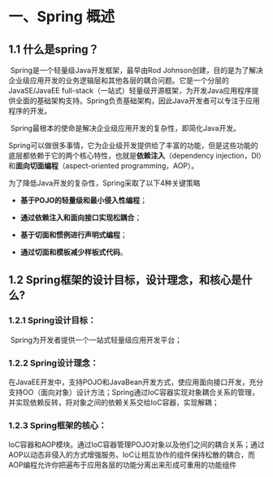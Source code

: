 # 一、Spring 概述

## 1.1 什么是spring？

​	Spring是一个轻量级Java开发框架，最早由Rod Johnson创建，目的是为了解决企业级应用开发的业务逻辑层和其他各层的耦合问题。它是一个分层的JavaSE/JavaEE full-stack（一站式）轻量级开源框架，为开发Java应用程序提供全面的基础架构支持。Spring负责基础架构，因此Java开发者可以专注于应用程序的开发。

​	Spring最根本的使命是解决企业级应用开发的复杂性，即简化Java开发。

​	Spring可以做很多事情，它为企业级开发提供给了丰富的功能，但是这些功能的底层都依赖于它的两个核心特性，也就是**依赖注入**（dependency injection，DI）和**面向切面编程**（aspect-oriented programming，AOP）。

为了降低Java开发的复杂性，Spring采取了以下4种关键策略

* **基于POJO的轻量级和最小侵入性编程**；

* **通过依赖注入和面向接口实现松耦合**；

* **基于切面和惯例进行声明式编程**；

* **通过切面和模板减少样板式代码**。

## 1.2 Spring框架的设计目标，设计理念，和核心是什么?

### 1.2.1 Spring设计目标：

​	Spring为开发者提供一个一站式轻量级应用开发平台；

### 1.2.2 Spring设计理念：

​	在JavaEE开发中，支持POJO和JavaBean开发方式，使应用面向接口开发，充分支持OO（面向对象）设计方法；Spring通过IoC容器实现对象耦合关系的管理，并实现依赖反转，将对象之间的依赖关系交给IoC容器，实现解耦；

### 1.2.3 Spring框架的核心：

​	IoC容器和AOP模块。通过IoC容器管理POJO对象以及他们之间的耦合关系；通过AOP以动态非侵入的方式增强服务。IoC让相互协作的组件保持松散的耦合，而AOP编程允许你把遍布于应用各层的功能分离出来形成可重用的功能组件